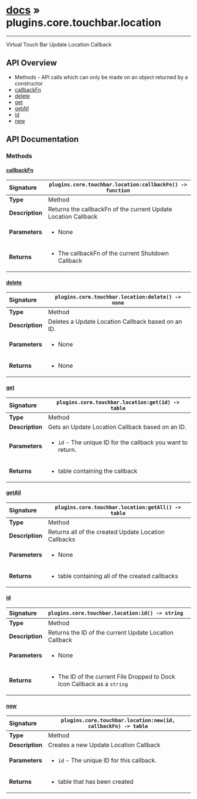 # [docs](index.md) » plugins.core.touchbar.location
---

Virtual Touch Bar Update Location Callback

## API Overview
* Methods - API calls which can only be made on an object returned by a constructor
 * [callbackFn](#callbackfn)
 * [delete](#delete)
 * [get](#get)
 * [getAll](#getall)
 * [id](#id)
 * [new](#new)

## API Documentation

### Methods

#### [callbackFn](#callbackfn)
| <span style="float: left;">**Signature**</span> | <span style="float: left;">`plugins.core.touchbar.location:callbackFn() -> function` </span>                                                          |
| -----------------------------------------------------|---------------------------------------------------------------------------------------------------------|
| **Type**                                             | Method |
| **Description**                                      | Returns the callbackFn of the current Update Location Callback |
| **Parameters**                                       | <ul><li>None</li></ul> |
| **Returns**                                          | <ul><li>The callbackFn of the current Shutdown Callback</li></ul> |

#### [delete](#delete)
| <span style="float: left;">**Signature**</span> | <span style="float: left;">`plugins.core.touchbar.location:delete() -> none` </span>                                                          |
| -----------------------------------------------------|---------------------------------------------------------------------------------------------------------|
| **Type**                                             | Method |
| **Description**                                      | Deletes a Update Location Callback based on an ID. |
| **Parameters**                                       | <ul><li>None</li></ul> |
| **Returns**                                          | <ul><li>None</li></ul> |

#### [get](#get)
| <span style="float: left;">**Signature**</span> | <span style="float: left;">`plugins.core.touchbar.location:get(id) -> table` </span>                                                          |
| -----------------------------------------------------|---------------------------------------------------------------------------------------------------------|
| **Type**                                             | Method |
| **Description**                                      | Gets an Update Location Callback based on an ID. |
| **Parameters**                                       | <ul><li><code>id</code>      - The unique ID for the callback you want to return.</li></ul> |
| **Returns**                                          | <ul><li>table containing the callback</li></ul> |

#### [getAll](#getall)
| <span style="float: left;">**Signature**</span> | <span style="float: left;">`plugins.core.touchbar.location:getAll() -> table` </span>                                                          |
| -----------------------------------------------------|---------------------------------------------------------------------------------------------------------|
| **Type**                                             | Method |
| **Description**                                      | Returns all of the created Update Location Callbacks |
| **Parameters**                                       | <ul><li>None</li></ul> |
| **Returns**                                          | <ul><li>table containing all of the created callbacks</li></ul> |

#### [id](#id)
| <span style="float: left;">**Signature**</span> | <span style="float: left;">`plugins.core.touchbar.location:id() -> string` </span>                                                          |
| -----------------------------------------------------|---------------------------------------------------------------------------------------------------------|
| **Type**                                             | Method |
| **Description**                                      | Returns the ID of the current Update Location Callback |
| **Parameters**                                       | <ul><li>None</li></ul> |
| **Returns**                                          | <ul><li>The ID of the current File Dropped to Dock Icon Callback as a <code>string</code></li></ul> |

#### [new](#new)
| <span style="float: left;">**Signature**</span> | <span style="float: left;">`plugins.core.touchbar.location:new(id, callbackFn) -> table` </span>                                                          |
| -----------------------------------------------------|---------------------------------------------------------------------------------------------------------|
| **Type**                                             | Method |
| **Description**                                      | Creates a new Update Location Callback |
| **Parameters**                                       | <ul><li><code>id</code>      - The unique ID for this callback.</li></ul> |
| **Returns**                                          | <ul><li>table that has been created</li></ul> |

